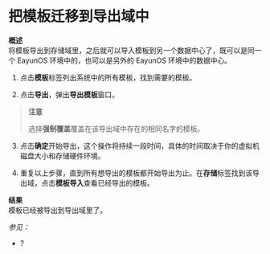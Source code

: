 # 把模板迁移到导出域中

**概述**<br/>
将模板导出到存储域里，之后就可以导入模板到另一个数据中心了，既可以是同一个
EayunOS 环境中的，也可以是另外的 EayunOS 环境中的数据中心。

1. 点击**模板**标签列出系统中的所有模板，找到需要的模板。

2. 点击**导出**，弹出**导出模板**窗口。

 > **注意**
>
> 选择**强制覆盖**覆盖在该导出域中存在的相同名字的模板。

3. 点击**确定**开始导出，这个操作将持续一段时间，具体的时间取决于你的虚拟机磁盘大小和存储硬件环境。

4. 重复以上步骤，直到所有想导出的模板都开始导出为止。在**存储**标签找到该导出域，点击**模板导入**查看已经导出的模板。

**结果**<br/>
模板已经被导出到导出域里了。

*参见：*

-   ?
